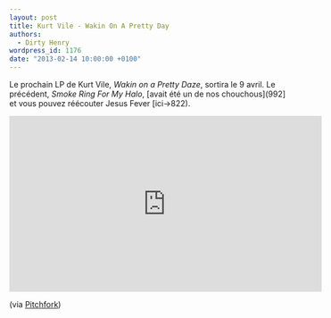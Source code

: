 ```yaml
---
layout: post
title: Kurt Vile - Wakin On A Pretty Day
authors:
  - Dirty Henry
wordpress_id: 1176
date: "2013-02-14 10:00:00 +0100"
---
```


Le prochain LP de Kurt Vile, _Wakin on a Pretty Daze_, sortira le 9 avril. Le
précédent, _Smoke Ring For My Halo_, [avait été un de nos chouchous](992] et
vous pouvez réécouter Jesus Fever [ici->822).

<iframe width="560" height="315" src="http://www.youtube.com/embed/bd0K76H7sU8" frameborder="0" allowfullscreen></iframe>

(via
[Pitchfork](http://pitchfork.com/news/49461-kurt-vile-details-new-lp-wakin-on-a-pretty-daze-shares-nine-minute-album-opener/))
